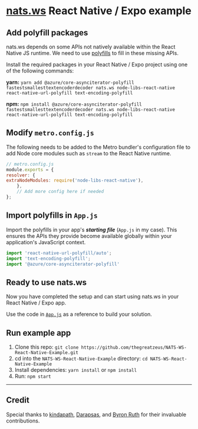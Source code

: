 # [nats.ws](https://github.com/nats-io/nats.ws) React Native / Expo example

## Add polyfill packages

nats.ws depends on some APIs not natively available within the React Native JS runtime. We need to use [polyfills](https://developer.mozilla.org/en-US/docs/Glossary/Polyfill) to fill in these missing APIs.


Install the required packages in your React Native / Expo project using one of the following commands:

**yarn:**
``yarn add @azure/core-asynciterator-polyfill fastestsmallesttextencoderdecoder nats.ws node-libs-react-native react-native-url-polyfill text-encoding-polyfill``

**npm:**
``npm install @azure/core-asynciterator-polyfill fastestsmallesttextencoderdecoder nats.ws node-libs-react-native react-native-url-polyfill text-encoding-polyfill``


## Modify `metro.config.js`

The following needs to be added to the Metro bundler's configuration file to add Node core modules such as `stream` to the React Native runtime.

```js
// metro.config.js
module.exports = {
resolver: {
extraNodeModules: require('node-libs-react-native'),
    },
    // Add more config here if needed
};
```

## Import polyfills in `App.js`
Import the polyfills in your app's ***starting file*** (`App.js` in my case). This ensures the APIs they provide become available globally within your application's JavaScript context.

```js
import 'react-native-url-polyfill/auto';
import 'text-encoding-polyfill';
import '@azure/core-asynciterator-polyfill'
```


## Ready to use nats.ws

Now you have completed the setup and can start using nats.ws in your React Native / Expo app.

Use the code in [`App.js`](https://github.com/thegreatzeus/NATS-WS-React-Native-Example/blob/master/App.js) as a reference to build your solution.


## Run example app
1. Clone this repo: `git clone https://github.com/thegreatzeus/NATS-WS-React-Native-Example.git`
2. cd into the `NATS-WS-React-Native-Example` directory: `cd NATS-WS-React-Native-Example`
3. Install dependencies: `yarn install` or `npm install`
4. Run: `npm start`

---
## Credit

Special thanks to [kindapath](https://github.com/nats-io/nats.ws/issues/195#issuecomment-1821389522), [Darapsas](https://github.com/aws-amplify/amplify-js/issues/8176#issuecomment-827632909), and [Byron Ruth](https://nats.io/blog/getting-started-nats-ws/#reactjs) for their invaluable contributions.

